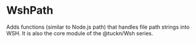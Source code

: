 # WshPath
Adds functions (similar to Node.js path) that handles file path strings into WSH. It is also the core module of the @tuckn/Wsh series.

